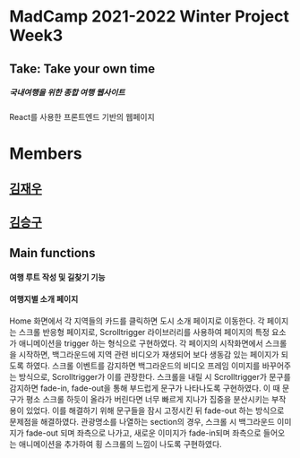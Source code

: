 # MadCamp 2021-2022 Winter Project Week3

## Take: Take your own time
##### 국내여행을 위한 종합 여행 웹사이트
React를 사용한 프론트엔드 기반의 웹페이지
# Members
## [김재우](https://github.com/jjwwk0)
## [김승구](https://github.com/seungkukim)

## Main functions
#### 여행 루트 작성 및 길찾기 기능



#### 여행지별 소개 페이지
  Home 화면에서 각 지역들의 카드를 클릭하면 도시 소개 페이지로 이동한다. 각 페이지는 스크롤 반응형 페이지로, Scrolltrigger 라이브러리를 사용하여 페이지의 특정 요소가 애니메이션을 trigger 하는 형식으로 구현하였다.
  각 페이지의 시작화면에서 스크롤을 시작하면, 백그라운드에 지역 관련 비디오가 재생되어 보다 생동감 있는 페이지가 되도록 하였다. 스크롤 이벤트를 감지하면 백그라운드의 비디오 프레임 이미지를 바꾸어주는 방식으로, Scrolltrigger가 이를 관장한다.
 스크롤을 내릴 시 Scrolltrigger가 문구를 감지하면 fade-in, fade-out을 통해 부드럽게 문구가 나타나도록 구현하였다. 이 때 문구가 평소 스크롤 하듯이 올라가 버린다면 너무 빠르게 지나가 집중을 분산시키는 부작용이 있었다. 이를 해결하기 위해 문구들을 잠시 고정시킨 뒤 fade-out 하는 방식으로 문제점을 해결하였다.
관광명소를 나열하는 section의 경우, 스크롤 시 백그라운드 이미지가 fade-out 되며 좌측으로 나가고, 새로운 이미지가 fade-in되며 좌측으로 들어오는 애니메이션을 추가하여 횡 스크롤의 느낌이 나도록 구현하였다.
